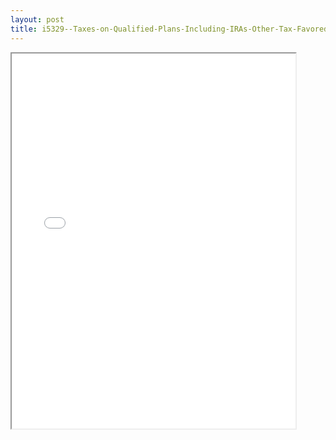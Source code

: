 ```yaml
---
layout: post
title: i5329--Taxes-on-Qualified-Plans-Including-IRAs-Other-Tax-Favored-Accounts
---
```


<div class="pdf-container">
<iframe src="/ea//_pdf-2-md/i5329--Taxes-on-Qualified-Plans-Including-IRAs-Other-Tax-Favored-Accounts.pdf" height="600" width="90%" allowFullScreen="true"></iframe>
</div>

